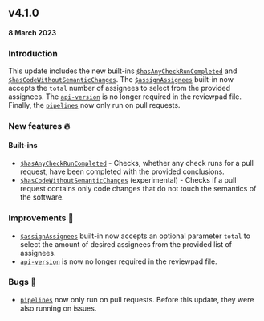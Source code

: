 ## v4.1.0

**8 March 2023**

### Introduction

This update includes the new built-ins [`$hasAnyCheckRunCompleted`](/guides/built-ins#hasanycheckruncompleted) and [`$hasCodeWithoutSemanticChanges`](/guides/built-ins#hascodewithoutsemanticchanges). The [`$assignAssignees`](/guides/built-ins#assignassignees) built-in now accepts the `total` number of assignees to select from the provided assignees. The [`api-version`](/v3/guides/syntax#api-version) is no longer required in the reviewpad file. Finally, the [`pipelines`](/guides/syntax#pipeline) now only run on pull requests.

### New features :fire:

#### Built-ins

- [`$hasAnyCheckRunCompleted`](/guides/built-ins#hasanycheckruncompleted) - Checks, whether any check runs for a pull request, have been completed with the provided conclusions.
- [`$hasCodeWithoutSemanticChanges`](/guides/built-ins#hascodewithoutsemanticchanges) (experimental) - Checks if a pull request contains only code changes that do not touch the semantics of the software.

### Improvements :rocket:

- [`$assignAssignees`](/guides/built-ins#assignassignees) built-in now accepts an optional parameter `total` to select the amount of desired assignees from the provided list of assignees.
- [`api-version`](/v3/guides/syntax#api-version) is now no longer required in the reviewpad file.

### Bugs :bug:

- [`pipelines`](/guides/syntax#pipeline) now only run on pull requests. Before this update, they were also running on issues.

